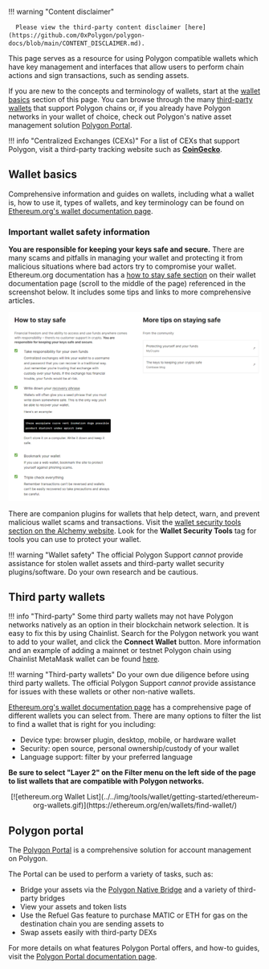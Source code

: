 !!! warning "Content disclaimer"

      Please view the third-party content disclaimer [here](https://github.com/0xPolygon/polygon-docs/blob/main/CONTENT_DISCLAIMER.md).

This page serves as a resource for using Polygon compatible wallets which have key management and interfaces that allow users to perform chain actions and sign transactions, such as sending assets.

If you are new to the concepts and terminology of wallets, start at the [wallet basics](#wallet-basics) section of this page. You can browse through the many [third-party wallets](#third-party-wallets) that support Polygon chains or, if you already have Polygon networks in your wallet of choice, check out Polygon's native asset management solution [Polygon Portal](#polygon-portal).


!!! info "Centralized Exchanges (CEXs)"
      For a list of CEXs that support Polygon, visit a third-party tracking website such as [**CoinGecko**](https://www.coingecko.com/).

## Wallet basics

Comprehensive information and guides on wallets, including what a wallet is, how to use it, types of wallets, and key terminology can be found on [Ethereum.org's wallet documentation page](https://ethereum.org/en/wallets/).

### Important wallet safety information

**You are responsible for keeping your keys safe and secure.** There are many scams and pitfalls in managing your wallet and protecting it from malicious situations where bad actors try to compromise your wallet. Ethereum.org documentation has a [how to stay safe section](https://ethereum.org/en/wallets/) on their wallet documentation page (scroll to the middle of the page) referenced in the screenshot below. It includes some tips and links to more comprehensive articles.

[![Ethereum.org: how to stay safe](../../img/tools/wallet/getting-started/wallet-safety-ethereum-org.png)](https://ethereum.org/en/wallets/)

There are companion plugins for wallets that help detect, warn, and prevent malicious wallet scams and transactions. Visit the [wallet security tools section on the Alchemy website](https://www.alchemy.com/best/wallet-security-tools). Look for the **Wallet Security Tools** tag for tools you can use to protect your wallet.

!!! warning "Wallet safety"
      The official Polygon Support _cannot_ provide assistance for stolen wallet assets and third-party wallet security plugins/software. Do your own research and be cautious.

## Third party wallets

!!! info "Third-party"
      Some third party wallets may not have Polygon networks natively as an option in their blockchain network selection. It is easy to fix this by using Chainlist. Search for the Polygon network you want to add to your wallet, and click the **Connect Wallet** button. More information and an example of adding a mainnet or testnet Polygon chain using Chainlist MetaMask wallet can be found [here](../wallets/metamask/add-polygon-network.md).
      
!!! warning "Third-party wallets"
      Do your own due diligence before using third party wallets. The official Polygon Support _cannot_ provide assistance for issues with these wallets or other non-native wallets.

[Ethereum.org's wallet documentation page](https://ethereum.org/en/wallets/) has a comprehensive page of different wallets you can select from. There are many options to filter the list to find a wallet that is right for you including:

- Device type: browser plugin, desktop, mobile, or hardware wallet
- Security: open source, personal ownership/custody of your wallet
- Language support: filter by your preferred language

**Be sure to select "Layer 2" on the Filter menu on the left side of the page to list wallets that are compatible with Polygon networks.**

<center>
[![ethereum.org Wallet List](../../img/tools/wallet/getting-started/ethereum-org-wallets.gif)](https://ethereum.org/en/wallets/find-wallet/)
</center>

## Polygon portal

The [Polygon Portal](https://portal.polygon.technology) is a comprehensive solution for account management on Polygon.

The Portal can be used to perform a variety of tasks, such as:

- Bridge your assets via the [Polygon Native Bridge](https://support.polygon.technology/support/solutions/articles/82000905011-how-does-bridging-work-) and a variety of third-party bridges
- View your assets and token lists
- Use the Refuel Gas feature to purchase MATIC or ETH for gas on the destination chain you are sending assets to
- Swap assets easily with third-party DEXs

For more details on what features Polygon Portal offers, and how-to guides, visit the [Polygon Portal documentation page](../wallets/portal.md).